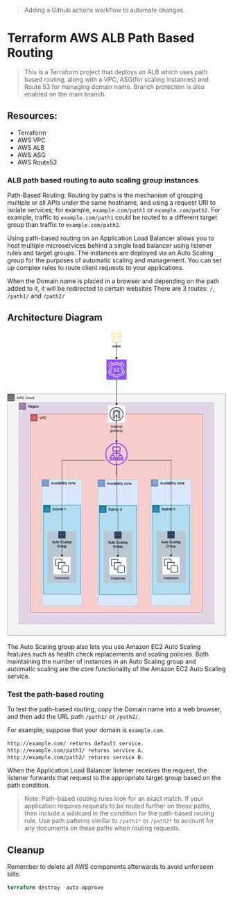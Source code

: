 > Adding a Github actions workflow to automate changes.

# Terraform AWS ALB Path Based Routing

>This is a Terraform project that deploys an ALB which uses path based routing, along with a VPC, ASG(for scaling instances) and Route 53 for managing domain name. Branch protection is also enabled on the main branch.

## Resources:
- Terraform
- AWS VPC
- AWS ALB
- AWS ASG
- AWS Route53

### ALB path based routing to auto scaling group instances

Path-Based Routing: Routing by paths is the mechanism of grouping multiple or all APIs under the same hostname, and using a request URI to isolate services; for example, `example.com/path1` or `example.com/path2`. For example, traffic to `example.com/path1` could be routed to a different target group than traffic to `example.com/path2`.

Using path-based routing on an Application Load Balancer allows you to host multiple microservices behind a single load balancer using listener rules and target groups. The instances are deployed via an Auto Scaling group for the purposes of automatic scaling and management. You can set up complex rules to route client requests to your applications.


When the Domain name is placed in a browser and depending on the path added to it, it will be redirected to certain websites
There are 3 routes: `/`, `/path1/` and `/path2/`


## Architecture Diagram
![Alt text here](image.png)

The Auto Scaling group also lets you use Amazon EC2 Auto Scaling features such as health check replacements and scaling policies. Both maintaining the number of instances in an Auto Scaling group and automatic scaling are the core functionality of the Amazon EC2 Auto Scaling service.

### Test the path-based routing

To test the path-based routing, copy the Domain name into a web browser, and then add the URL path `/path1/` or `/path2/`.

For example, suppose that your domain is `example.com`.

    http://example.com/ returns default service.
    http://example.com/path1/ returns service A.
    http://example.com/path2/ returns service B.

When the Application Load Balancer listener receives the request, the listener forwards that request to the appropriate target group based on the path condition.

>Note: Path-based routing rules look for an exact match. If your application requires requests to be routed further on these paths, then include a wildcard in the condition for the path-based routing rule. Use path patterns similar to `/path1*` or `/path2*` to account for any documents on these paths when routing requests.

## Cleanup
Remember to delete all AWS components afterwards to avoid unforseen bills.
```terraform
terraform destroy -auto-approve
```
